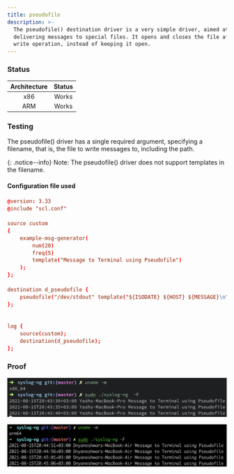 ```yaml
---
title: pseudofile
description: >-
  The pseudofile() destination driver is a very simple driver, aimed at
  delivering messages to special files. It opens and closes the file after each
  write operation, instead of keeping it open.
---
```


### Status

| Architecture | Status |
| :----------: | :----: |
|      x86     |  Works |
|      ARM     |  Works |

### Testing <a href="#testing" id="testing"></a>

The pseudofile() driver has a single required argument, specifying a filename, that is, the file to write messages to, including the path.

{: .notice--info}
Note: The pseudofile() driver does not support templates in the filename.

#### Configuration file used <a href="#configuration-file-used" id="configuration-file-used"></a>

```conf
@version: 3.33
@include "scl.conf"

source custom
{
    example-msg-generator(
        num(20)
        freq(5)
        template("Message to Terminal using Pseudofile")
    );
};

destination d_pseudofile {
    pseudofile("/dev/stdout" template("${ISODATE} ${HOST} ${MESSAGE}\n"));
};


log {
    source(custom);
    destination(d_pseudofile);
};
```

### Proof

![pseudofile() driver tested on macOS (x86)](</assets/images/Screenshot 2021-08-15 at 8.43.44 PM.png>)

![pseudofile() driver tested on macOS (ARM)](</assets/images/Screen Shot 2021-08-15 at 8.45.09 PM.png>)
